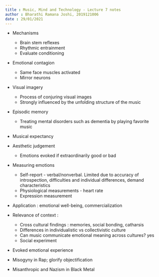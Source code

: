 ```yaml
---
title : Music, Mind and Technology - Lecture 7 notes
author : Bharathi Ramana Joshi, 2019121006
date : 29/01/2021
---
```


- Mechanisms
    + Brain stem reflexes
    + Rhythmic entrainment
    + Evaluate conditioning
- Emotional contagion
    + Same face muscles activated
    + Mirror neurons
- Visual imagery
    + Process of conjuring visual images
    + Strongly influenced by the unfolding structure of the music
- Episodic memory
    + Treating mental disorders such as dementia by playing favorite music
- Musical expectancy
- Aesthetic judgement
    + Emotions evoked if extraordinarily good or bad
- Measuring emotions
    + Self-report - verbal/nonverbal. Limited due to accuracy of introspection,
        difficulties and individual differences, demand characteristics
    + Physiological measurements - heart rate
    + Expression measurement
- Application : emotional well-being, commercialization
- Relevance of context : 
    + Cross cultural findings : memories, social bonding, catharsis
    + Differences in individualistic vs collectivistic culture
    + Can music communicate emotional meaning across cultures? yes
    + Social experiment
- Evoked emotional experience

- Misogyny in Rap; glorify objectification
- Misanthropic and Nazism in Black Metal

